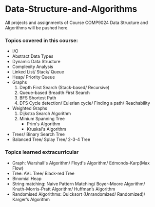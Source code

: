 # Data-Structure-and-Algorithms
All projects and assignments of Course COMP9024 Data Structure and Algorithms will be pushed here.
### Topics covered in this course:
+ I/O
+ Abstract Data Types
+ Dynamic Data Structure
+ Complexity Analysis
+ Linked List/ Stack/ Queue
+ Heap/ Priority Queue
+ Graphs
  1. Depth First Search (Stack-based/ Recursive)
  2. Queue-based Breadth First Search
  3. BFS Shortest Path
  4. DFS Cycle detection/ Eulerian cycle/ Finding a path/ Reachability
+ Weighted Graphs
  1. Dijkstra Search Algorithm
  2. Minium Spanning Tree
      + Prim's Algorithm
      + Kruskal's Algorithm
+ Trees/ Binary Search Tree
+ Balanced Tree/ Splay Tree/ 2-3-4 Tree

### Topics learned extracurricular
+ Graph: Warshall's Algorithm/ Floyd's Algorithm/ Edmonds-Karp(Max Flow)
+ Tree: AVL Tree/ Black-red Tree
+ Binomial Heap
+ String matching: Naive Pattern Matching/ Boyer-Moore Algorithm/ Knuth-Morris-Pratt Algorithm/ Huffman’s Algorithm
+ Randomised Algorithms: Quicksort (Unrandomized/ Randomized)/ Karger’s Algorithm
